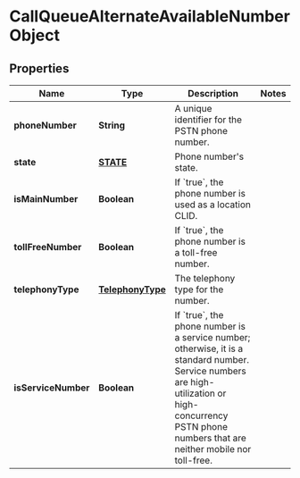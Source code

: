 <!--  Copyright 2025 Cisco Systems Inc.

Permission is hereby granted, free of charge, to any person obtaining a copy
of this software and associated documentation files (the "Software"), to deal
in the Software without restriction, including without limitation the rights
to use, copy, modify, merge, publish, distribute, sublicense, and/or sell
copies of the Software, and to permit persons to whom the Software is
furnished to do so, subject to the following conditions:

The above copyright notice and this permission notice shall be included in
all copies or substantial portions of the Software.

THE SOFTWARE IS PROVIDED "AS IS", WITHOUT WARRANTY OF ANY KIND, EXPRESS OR
IMPLIED, INCLUDING BUT NOT LIMITED TO THE WARRANTIES OF MERCHANTABILITY,
FITNESS FOR A PARTICULAR PURPOSE AND NONINFRINGEMENT. IN NO EVENT SHALL THE
AUTHORS OR COPYRIGHT HOLDERS BE LIABLE FOR ANY CLAIM, DAMAGES OR OTHER
LIABILITY, WHETHER IN AN ACTION OF CONTRACT, TORT OR OTHERWISE, ARISING FROM,
OUT OF OR IN CONNECTION WITH THE SOFTWARE OR THE USE OR OTHER DEALINGS IN
THE SOFTWARE.-->


# CallQueueAlternateAvailableNumberObject


## Properties

| Name | Type | Description | Notes |
|------------ | ------------- | ------------- | -------------|
|**phoneNumber** | **String** | A unique identifier for the PSTN phone number. |  |
|**state** | [**STATE**](STATE.md) | Phone number&#39;s state. |  |
|**isMainNumber** | **Boolean** | If &#x60;true&#x60;, the phone number is used as a location CLID. |  |
|**tollFreeNumber** | **Boolean** | If &#x60;true&#x60;, the phone number is a toll-free number. |  |
|**telephonyType** | [**TelephonyType**](TelephonyType.md) | The telephony type for the number. |  |
|**isServiceNumber** | **Boolean** | If &#x60;true&#x60;, the phone number is a service number; otherwise, it is a standard number. Service numbers are high-utilization or high-concurrency PSTN phone numbers that are neither mobile nor toll-free. |  |



